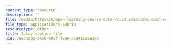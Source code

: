 ```yaml
---
content_type: resource
description: ''
file: /media/https%3A/open-learning-course-data-rc.s3.amazonaws.com/res-6-012-introduction-to-probability-spring-2018/76e33d95a6cba91ff29e55d41196a18d_Lgacew5BjDI.srt
file_type: application/x-subrip
resourcetype: Other
title: 3play caption file
uid: 76e33d95-a6cb-a91f-f29e-55d41196a18d
---
```


